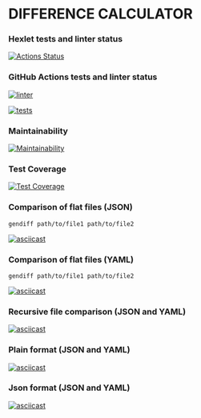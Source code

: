 # DIFFERENCE CALCULATOR

### Hexlet tests and linter status
[![Actions Status](https://github.com/bugaga427/python-project-lvl2/workflows/hexlet-check/badge.svg)](https://github.com/bugaga427/python-project-lvl2/actions)

### GitHub Actions tests and linter status
[![linter](https://github.com/bugaga427/python-project-lvl2/actions/workflows/linter.yml/badge.svg)](https://github.com/bugaga427/python-project-lvl2/actions/workflows/linter.yml)

[![tests](https://github.com/bugaga427/python-project-lvl2/actions/workflows/tests.yml/badge.svg)](https://github.com/bugaga427/python-project-lvl2/actions/workflows/tests.yml)

### Maintainability
[![Maintainability](https://api.codeclimate.com/v1/badges/3303fbc8d3603a44607f/maintainability)](https://codeclimate.com/github/bugaga427/python-project-lvl2/maintainability)

### Test Coverage
[![Test Coverage](https://api.codeclimate.com/v1/badges/3303fbc8d3603a44607f/test_coverage)](https://codeclimate.com/github/bugaga427/python-project-lvl2/test_coverage)

### Comparison of flat files (JSON)
```
gendiff path/to/file1 path/to/file2
```

[![asciicast](https://asciinema.org/a/VhEIvB1nbOXIGkBShpwjG4qZH.png)](https://asciinema.org/a/VhEIvB1nbOXIGkBShpwjG4qZH)

### Comparison of flat files (YAML)
```
gendiff path/to/file1 path/to/file2
```

[![asciicast](https://asciinema.org/a/58VmaLizAzepVqewCLfmAzCQ6.png)](https://asciinema.org/a/58VmaLizAzepVqewCLfmAzCQ6)

### Recursive file comparison (JSON and YAML)

[![asciicast](https://asciinema.org/a/cXPSHycB2WmOofHKaUAVmTFeP.png)](https://asciinema.org/a/cXPSHycB2WmOofHKaUAVmTFeP)

### Plain format (JSON and YAML)

[![asciicast](https://asciinema.org/a/4xjeg8JgTt0aY1ZepX3aAGmjM.png)](https://asciinema.org/a/4xjeg8JgTt0aY1ZepX3aAGmjM)

### Json format (JSON and YAML)
[![asciicast](https://asciinema.org/a/YCbIIJJQ03rXNOZnGgdd8PRad.png)](https://asciinema.org/a/YCbIIJJQ03rXNOZnGgdd8PRad)
